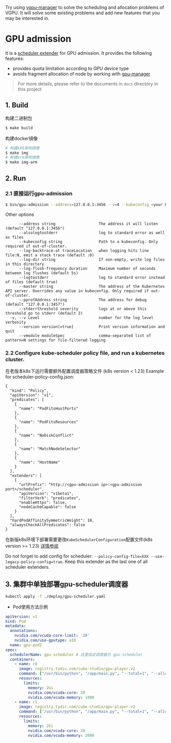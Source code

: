 Try using [vgpu-manager](https://github.com/coldzerofear/vgpu-manager) to solve the scheduling and allocation problems of VGPU. It will solve some existing problems and add new features that you may be interested in.

# GPU admission

It is a [scheduler extender](https://github.com/kubernetes/community/blob/master/contributors/design-proposals/scheduling/scheduler_extender.md) for GPU admission.
It provides the following features:

- provides quota limitation according to GPU device type
- avoids fragment allocation of node by working with [gpu-manager](https://github.com/tkestack/gpu-manager)

> For more details, please refer to the documents in `docs` directory in this project


## 1. Build

构建二进制包
```bash
$ make build
```

构建docker镜像
```bash
# 构建x86架构镜像
$ make img
# 构建arm架构镜像
$ make img-arm
```

## 2. Run

### 2.1 直接运行gpu-admission

```bash
$ bin/gpu-admission --address=127.0.0.1:3456 --v=4 --kubeconfig <your kubeconfig> --logtostderr=true
```

Other options

```
      --address string                   The address it will listen (default "127.0.0.1:3456")
      --alsologtostderr                  log to standard error as well as files
      --kubeconfig string                Path to a kubeconfig. Only required if out-of-cluster.
      --log-backtrace-at traceLocation   when logging hits line file:N, emit a stack trace (default :0)
      --log-dir string                   If non-empty, write log files in this directory
      --log-flush-frequency duration     Maximum number of seconds between log flushes (default 5s)
      --logtostderr                      log to standard error instead of files (default true)
      --master string                    The address of the Kubernetes API server. Overrides any value in kubeconfig. Only required if out-of-cluster.
      --pprofAddress string              The address for debug (default "127.0.0.1:3457")
      --stderrthreshold severity         logs at or above this threshold go to stderr (default 2)
  -v, --v Level                          number for the log level verbosity
      --version version[=true]           Print version information and quit
      --vmodule moduleSpec               comma-separated list of pattern=N settings for file-filtered logging
```

### 2.2 Configure kube-scheduler policy file, and run a kubernetes cluster.

在老版本k8s下运行需要额外配置调度器策略文件 (k8s version < 1.23)
Example for scheduler-policy-config.json:
```
{
  "kind": "Policy",
  "apiVersion": "v1",
  "predicates": [
    {
      "name": "PodFitsHostPorts"
    },
    {
      "name": "PodFitsResources"
    },
    {
      "name": "NoDiskConflict"
    },
    {
      "name": "MatchNodeSelector"
    },
    {
      "name": "HostName"
    }
  ],
  "extenders": [
    {
      "urlPrefix": "http://<gpu-admission ip>:<gpu-admission port>/scheduler",
      "apiVersion": "v1beta1",
      "filterVerb": "predicates",
      "enableHttps": false,
      "nodeCacheCapable": false
    }
  ],
  "hardPodAffinitySymmetricWeight": 10,
  "alwaysCheckAllPredicates": false
}
```

在新版k8s环境下部署需要更改`KubeSchedulerConfiguration`配置文件(k8s version >= 1.23)
[详情参阅](./deploy/README.md)

Do not forget to add config for scheduler: `--policy-config-file=XXX --use-legacy-policy-config=true`.
Keep this extender as the last one of all scheduler extenders.

## 3. 集群中单独部署gpu-scheduler调度器

```bash
kubectl apply -f ./deploy/gpu-scheduler.yaml
```

- Pod使用方法示例

```yaml
apiVersion: v1
kind: Pod
metadata:
  annotations:
    nvidia.com/vcuda-core-limit: '20'
    nvidia.com/use-gputype: a10
  name: gpu-pod2
spec:
  schedulerName: gpu-scheduler # 这里指定调度器为 gpu-scheduler
  containers:
    - name: c0
      image: registry.tydic.com/cube-studio/gpu-player:v2
      command: ["/usr/bin/python", "/app/main.py", "--total=1", "--allocated=1"]
      resources:
        limits:
          memory: 2Gi
          nvidia.com/vcuda-core: 20
          nvidia.com/vcuda-memory: 1000
    - name: c1
      image: registry.tydic.com/cube-studio/gpu-player:v2
      command: ["/usr/bin/python", "/app/main.py", "--total=1", "--allocated=1"]
      resources:
        limits:
          memory: 2Gi
          nvidia.com/vcuda-core: 20
          nvidia.com/vcuda-memory: 2000
```
